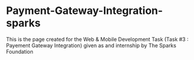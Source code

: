 # Payment-Gateway-Integration-sparks
This is the page created for the Web & Mobile Development Task (Task #3 : Payement Gateway Integration) given as and internship by The Sparks Foundation
